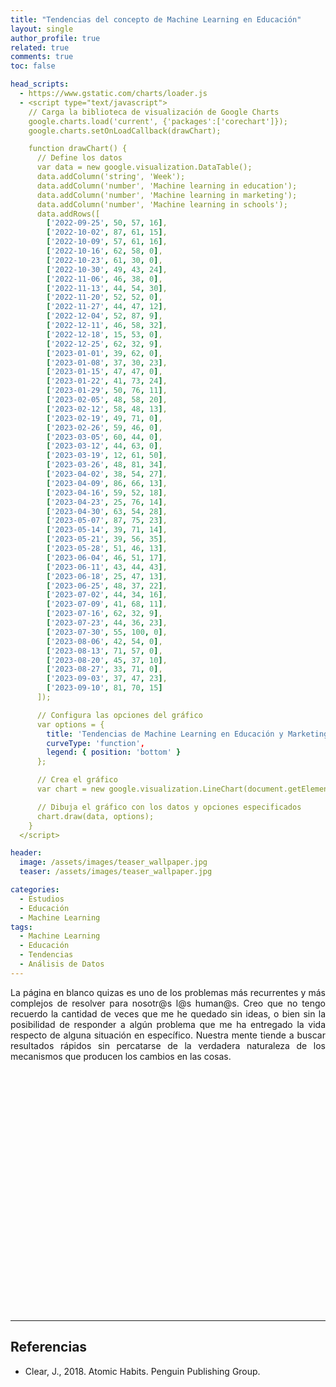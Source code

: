 ```yaml
---
title: "Tendencias del concepto de Machine Learning en Educación"
layout: single
author_profile: true
related: true
comments: true
toc: false

head_scripts:
  - https://www.gstatic.com/charts/loader.js
  - <script type="text/javascript">
    // Carga la biblioteca de visualización de Google Charts
    google.charts.load('current', {'packages':['corechart']});
    google.charts.setOnLoadCallback(drawChart);

    function drawChart() {
      // Define los datos
      var data = new google.visualization.DataTable();
      data.addColumn('string', 'Week');
      data.addColumn('number', 'Machine learning in education');
      data.addColumn('number', 'Machine learning in marketing');
      data.addColumn('number', 'Machine learning in schools');
      data.addRows([
        ['2022-09-25', 50, 57, 16],
        ['2022-10-02', 87, 61, 15],
        ['2022-10-09', 57, 61, 16],
        ['2022-10-16', 62, 58, 0],
        ['2022-10-23', 61, 30, 0],
        ['2022-10-30', 49, 43, 24],
        ['2022-11-06', 46, 38, 0],
        ['2022-11-13', 44, 54, 30],
        ['2022-11-20', 52, 52, 0],
        ['2022-11-27', 44, 47, 12],
        ['2022-12-04', 52, 87, 9],
        ['2022-12-11', 46, 58, 32],
        ['2022-12-18', 15, 53, 0],
        ['2022-12-25', 62, 32, 9],
        ['2023-01-01', 39, 62, 0],
        ['2023-01-08', 37, 30, 23],
        ['2023-01-15', 47, 47, 0],
        ['2023-01-22', 41, 73, 24],
        ['2023-01-29', 50, 76, 11],
        ['2023-02-05', 48, 58, 20],
        ['2023-02-12', 58, 48, 13],
        ['2023-02-19', 49, 71, 0],
        ['2023-02-26', 59, 46, 0],
        ['2023-03-05', 60, 44, 0],
        ['2023-03-12', 44, 63, 0],
        ['2023-03-19', 12, 61, 50],
        ['2023-03-26', 48, 81, 34],
        ['2023-04-02', 38, 54, 27],
        ['2023-04-09', 86, 66, 13],
        ['2023-04-16', 59, 52, 18],
        ['2023-04-23', 25, 76, 14],
        ['2023-04-30', 63, 54, 28],
        ['2023-05-07', 87, 75, 23],
        ['2023-05-14', 39, 71, 14],
        ['2023-05-21', 39, 56, 35],
        ['2023-05-28', 51, 46, 13],
        ['2023-06-04', 46, 51, 17],
        ['2023-06-11', 43, 44, 43],
        ['2023-06-18', 25, 47, 13],
        ['2023-06-25', 48, 37, 22],
        ['2023-07-02', 44, 34, 16],
        ['2023-07-09', 41, 68, 11],
        ['2023-07-16', 62, 32, 9],
        ['2023-07-23', 44, 36, 23],
        ['2023-07-30', 55, 100, 0],
        ['2023-08-06', 42, 54, 0],
        ['2023-08-13', 71, 57, 0],
        ['2023-08-20', 45, 37, 10],
        ['2023-08-27', 33, 71, 0],
        ['2023-09-03', 37, 47, 23],
        ['2023-09-10', 81, 70, 15]
      ]);

      // Configura las opciones del gráfico
      var options = {
        title: 'Tendencias de Machine Learning en Educación y Marketing',
        curveType: 'function',
        legend: { position: 'bottom' }
      };

      // Crea el gráfico
      var chart = new google.visualization.LineChart(document.getElementById('chart_div'));

      // Dibuja el gráfico con los datos y opciones especificados
      chart.draw(data, options);
    }
  </script>

header:
  image: /assets/images/teaser_wallpaper.jpg
  teaser: /assets/images/teaser_wallpaper.jpg

categories:
  - Estudios
  - Educación
  - Machine Learning
tags:
  - Machine Learning
  - Educación
  - Tendencias
  - Análisis de Datos
---
```

<div align="justify" markdown="1">
La página en blanco quizas es uno de los problemas más recurrentes y más complejos de resolver para nosotr@s l@s human@s. Creo que no tengo recuerdo la cantidad de veces que me he quedado sin ideas, o bien sin la posibilidad de responder a algún problema que me ha entregado la vida respecto de alguna situación en específico. Nuestra mente tiende a buscar resultados rápidos sin percatarse de la verdadera naturaleza de los mecanismos que producen los cambios en las cosas.
</div>




  <div id="chart_div" style="width: 100%; height: 400px;"></div>


---

## Referencias

- Clear, J., 2018. Atomic Habits. Penguin Publishing Group.



